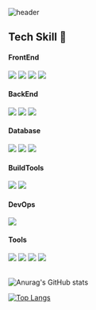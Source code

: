 <!-- 헤더 -->
![header](https://capsule-render.vercel.app/api?type=slice&color=auto&height=200&section=header&text=Hello&fontAlign=70&rotate=12&fontAlignY=15&animation=fadeIn&desc=Welcome%20To%20smileWeek%27s%20GitHub%20page.&descAlign=65.&descAlignY=40)
<!-- 컨텐츠 -->
<div align=left>
  <h2>Tech Skill 🌠</h2>
  <!--프론트-->
  <h4>FrontEnd</h4>
  <img src="https://img.shields.io/badge/Vue.js-4FC08D?style=flat&logo=Vue.js&logoColor=white"/>
  <img src="https://img.shields.io/badge/HTML5-E34F26?style=flat&logo=HTML5&logoColor=white"/>
  <img src="https://img.shields.io/badge/CSS-1572B6?style=flat&logo=CSS3&logoColor=white"/>
  <img src="https://img.shields.io/badge/JavaScript-F7DF1E?style=flat&logo=Javascript&logoColor=white"/>
  <!--백엔드-->
  <h4>BackEnd</h4>
  <img src="https://img.shields.io/badge/Node.js-339933?style=flat&logo=Node.js&logoColor=white"/>
  <img src="https://img.shields.io/badge/Java-007396?style=flat&logo=Java&logoColor=white"/>
  <img src="https://img.shields.io/badge/Spring Boot-6DB33F?style=flat&logo=Spring Boot&logoColor=white"/>
  <!--데이터베이스-->
  <h4>Database</h4>
  <img src="https://img.shields.io/badge/Oracle-F80000?style=flat&logo=Oracle&logoColor=white"/>
  <img src="https://img.shields.io/badge/MySQL-4479A1?style=flat&logo=MySQL&logoColor=white"/>
  <img src="https://img.shields.io/badge/PostgreSQL-4169E1?style=flat&logo=PostgreSQL&logoColor=white"/>
  <!--빌드-->
  <h4>BuildTools</h4>
  <img src="https://img.shields.io/badge/Gradle-02303A?style=flat&logo=Gradle&logoColor=white"/>
  <img src="https://img.shields.io/badge/Apache Maven-C71A36?style=flat&logo=Apache Maven&logoColor=white"/>
  <!--DevOps-->
  <h4>DevOps</h4>
  <img src="https://img.shields.io/badge/Amazon EC2-FF9900?style=flat&logo=Amazon EC2&logoColor=white"/>
  <!--Tools-->
  <h4>Tools</h4>
  <img src="https://img.shields.io/badge/IntelliJ IDEA-000000?style=flat&logo=IntelliJ IDEA&logoColor=white"/>
  <img src="https://img.shields.io/badge/Eclipse IDE-2C2255?style=flat&logo=Eclipse IDE&logoColor=white"/>
  <img src="https://img.shields.io/badge/Visual Studio Code-007ACC?style=flat&logo=Visual Studio Code&logoColor=white"/>
  <img src="https://img.shields.io/badge/Git-F05032?style=flat&logo=Git&logoColor=white"/>
</div>
<br>

![Anurag's GitHub stats](https://github-readme-stats.vercel.app/api?username=smileWeek&show_icons=true&theme=radical)
<br>

[![Top Langs](https://github-readme-stats.vercel.app/api/top-langs/?username=smileWeek&layout=compact)](https://github.com/smileWeek/github-readme-stats)
